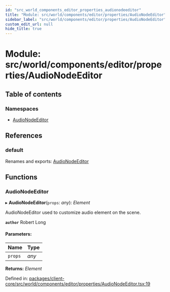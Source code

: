 ```yaml
---
id: "src_world_components_editor_properties_audionodeeditor"
title: "Module: src/world/components/editor/properties/AudioNodeEditor"
sidebar_label: "src/world/components/editor/properties/AudioNodeEditor"
custom_edit_url: null
hide_title: true
---
```


# Module: src/world/components/editor/properties/AudioNodeEditor

## Table of contents

### Namespaces

- [AudioNodeEditor](src_world_components_editor_properties_audionodeeditor.audionodeeditor.md)

## References

### default

Renames and exports: [AudioNodeEditor](src_world_components_editor_properties_audionodeeditor.md#audionodeeditor)

## Functions

### AudioNodeEditor

▸ **AudioNodeEditor**(`props`: *any*): *Element*

AudioNodeEditor used to customize audio element on the scene.

**`author`** Robert Long

#### Parameters:

Name | Type |
:------ | :------ |
`props` | *any* |

**Returns:** *Element*

Defined in: [packages/client-core/src/world/components/editor/properties/AudioNodeEditor.tsx:19](https://github.com/xr3ngine/xr3ngine/blob/65dfcf39a/packages/client-core/src/world/components/editor/properties/AudioNodeEditor.tsx#L19)
